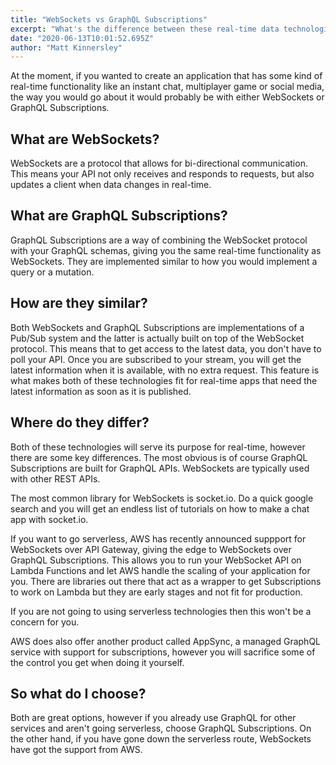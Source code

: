 ```yaml
---
title: "WebSockets vs GraphQL Subscriptions"
excerpt: "What's the difference between these real-time data technologies?"
date: "2020-06-13T10:01:52.695Z"
author: "Matt Kinnersley"
---
```


At the moment, if you wanted to create an application that has some kind of real-time functionality like an instant chat, multiplayer game or social media, the way you would go about it would probably be with either WebSockets or GraphQL Subscriptions.

## What are WebSockets?

WebSockets are a protocol that allows for bi-directional communication. This means your API not only receives and responds to requests, but also updates a client when data changes in real-time.

## What are GraphQL Subscriptions?

GraphQL Subscriptions are a way of combining the WebSocket protocol with your GraphQL schemas, giving you the same real-time functionality as WebSockets. They are implemented similar to how you would implement a query or a mutation.

## How are they similar?

Both WebSockets and GraphQL Subscriptions are implementations of a Pub/Sub system and the latter is actually built on top of the WebSocket protocol. This means that to get access to the latest data, you don't have to poll your API. Once you are subscribed to your stream, you will get the latest information when it is available, with no extra request. This feature is what makes both of these technologies fit for real-time apps that need the latest information as soon as it is published.

## Where do they differ?

Both of these technologies will serve its purpose for real-time, however there are some key differences. The most obvious is of course GraphQL Subscriptions are built for GraphQL APIs. WebSockets are typically used with other REST APIs.

The most common library for WebSockets is socket.io. Do a quick google search and you will get an endless list of tutorials on how to make a chat app with socket.io.

If you want to go serverless, AWS has recently announced suppport for WebSockets over API Gateway, giving the edge to WebSockets over GraphQL Subscriptions. This allows you to run your WebSocket API on Lambda Functions and let AWS handle the scaling of your application for you. There are libraries out there that act as a wrapper to get Subscriptions to work on Lambda but they are early stages and not fit for production.

If you are not going to using serverless technologies then this won't be a concern for you.

AWS does also offer another product called AppSync, a managed GraphQL service with support for subscriptions, however you will sacrifice some of the control you get when doing it yourself.

## So what do I choose?

Both are great options, however if you already use GraphQL for other services and aren't going serverless, choose GraphQL Subscriptions. On the other hand, if you have gone down the serverless route, WebSockets have got the support from AWS.
